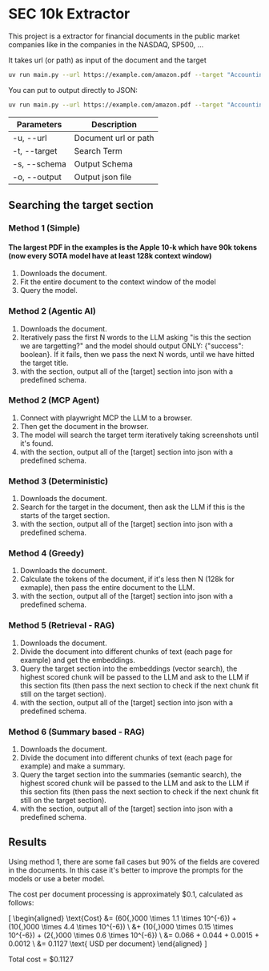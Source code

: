 # SEC 10k Extractor

This project is a extractor for financial documents in the public market companies like in the companies in the NASDAQ, SP500, ...

It takes url (or path) as input of the document and the target

```bash
uv run main.py --url https://example.com/amazon.pdf --target "Accounting Policies"
```

You can put to output directly to JSON:

```bash
uv run main.py --url https://example.com/amazon.pdf --target "Accounting Policies" --schema schema.json --output accounting_policies.json
```

| Parameters | Description |
| --- | --- |
| -u, --url | Document url or path |
| -t, --target | Search Term |
| -s, --schema | Output Schema |
| -o, --output | Output json file |

## Searching the target section

### Method 1 (Simple)

#### The largest PDF in the examples is the Apple 10-k which have 90k tokens (now every SOTA model have at least 128k context window)

1. Downloads the document.
2. Fit the entire document to the context window of the model
3. Query the model.

### Method 2 (Agentic AI)

1. Downloads the document.
2. Iteratively pass the first N words to the LLM asking "is this the section we are targetting?" and the model should output ONLY: {"success": boolean}. If it fails, then we pass the next N words, until we have hitted the target title.
3. with the section, output all of the [target] section into json with a predefined schema.

### Method 2 (MCP Agent)

1. Connect with playwright MCP the LLM to a browser.
2. Then get the document in the browser.
3. The model will search the target term iteratively taking screenshots until it's found.
4. with the section, output all of the [target] section into json with a predefined schema.

### Method 3 (Deterministic)

1. Downloads the document.
2. Search for the target in the document, then ask the LLM if this is the starts of the target section.
3. with the section, output all of the [target] section into json with a predefined schema.

### Method 4 (Greedy)

1. Downloads the document.
2. Calculate the tokens of the document, if it's less then N (128k for exmaple), then pass the entire document to the LLM.
3. with the section, output all of the [target] section into json with a predefined schema.

### Method 5 (Retrieval - RAG)

1. Downloads the document.
2. Divide the document into different chunks of text (each page for example) and get the embeddings.
3. Query the target section into the embeddings (vector search), the highest scored chunk will be passed to the LLM and ask to the LLM if this section fits (then pass the next section to check if the next chunk fit still on the target section).
4. with the section, output all of the [target] section into json with a predefined schema.

### Method 6 (Summary based - RAG)

1. Downloads the document.
2. Divide the document into different chunks of text (each page for example) and make a summary.
3. Query the target section into the summaries (semantic search), the highest scored chunk will be passed to the LLM and ask to the LLM if this section fits (then pass the next section to check if the next chunk fit still on the target section).
4. with the section, output all of the [target] section into json with a predefined schema.

## Results

Using method 1, there are some fail cases but 90% of the fields are covered in the documents. In this case it's better to improve the prompts for the models or use a beter model.

The cost per document processing is approximately $0.1, calculated as follows:

\[
\begin{aligned}
\text{Cost} &= (60{,}000 \times 1.1 \times 10^{-6}) + (10{,}000 \times 4.4 \times 10^{-6}) \\
&+ (10{,}000 \times 0.15 \times 10^{-6}) + (2{,}000 \times 0.6 \times 10^{-6}) \\
&= 0.066 + 0.044 + 0.0015 + 0.0012 \\
&= 0.1127 \text{ USD per document}
\end{aligned}
\]

Total cost = $0.1127
